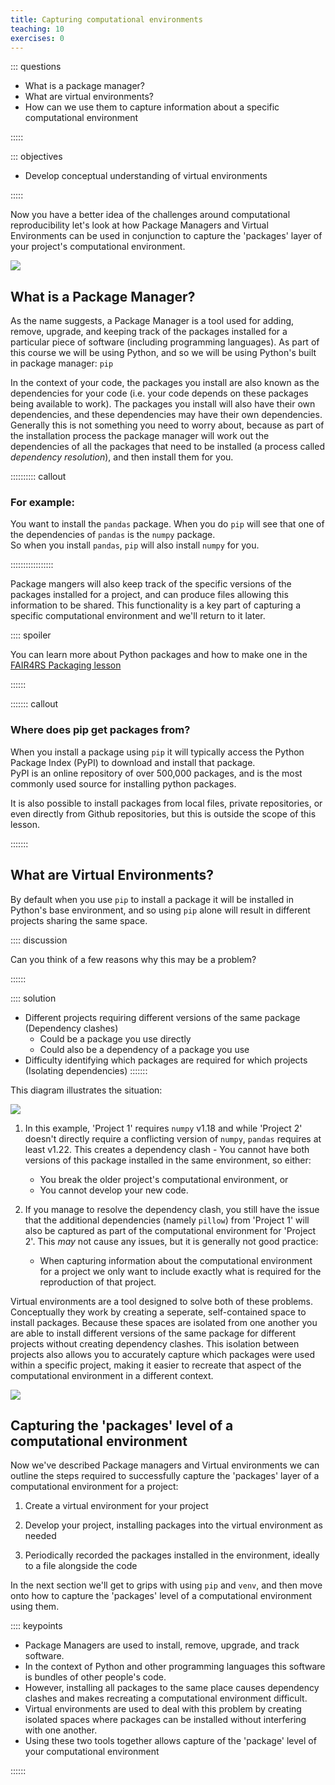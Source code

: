 ```yaml
---
title: Capturing computational environments
teaching: 10
exercises: 0
---
```


::: questions

- What is a package manager?
- What are virtual environments?
- How can we use them to capture information about a specific computational environment

:::::


::: objectives

- Develop conceptual understanding of virtual environments

:::::


Now you have a better idea of the challenges around computational reproducibility let's look at how 
Package Managers and Virtual Environments can be used in conjunction to capture the 'packages' 
layer of your project's computational environment.

![](files/PackageLayerCapture.png)


## What is a Package Manager?

As the name suggests, a Package Manager is a tool used for adding, remove, upgrade, and keeping 
track of the packages installed for a particular piece of software (including programming 
languages). 
As part of this course we will be using Python, and so we will be using Python's built in package 
manager: `pip`

In the context of your code, the packages you install are also known as the dependencies for your 
code (i.e. your code depends on these packages being available to work). The packages you install 
will also have their own dependencies, and these dependencies may have their own dependencies. 
Generally this is not something you need to worry about, because as part of the installation process 
the package manager will work out the dependencies of all the packages that need to be installed 
(a process called _dependency resolution_), and then install them for you.

:::::::::: callout

### For example:

You want to install the `pandas` package. When you do `pip` will see that one of the dependencies 
of `pandas` is the `numpy` package.  
So when you install `pandas`, `pip` will also install `numpy` for you.  

:::::::::::::::::

Package mangers will also keep track of the specific versions of the packages installed for a 
project, and can produce files allowing this information to be shared. This functionality is a key 
part of capturing a specific computational environment and we'll return to it later.

:::: spoiler

You can learn more about Python packages and how to make one in the 
[FAIR4RS Packaging lesson](https://christopher-wild.github.io/FAIR4RS-Packaging/index.html)

::::::

::::::: callout

### Where does pip get packages from?

When you install a package using `pip` it will typically access the Python Package Index (PyPI) to 
download and install that package.  
PyPI is an online repository of over 500,000 packages, and is the most commonly used source for 
installing python packages.

It is also possible to install packages from local files, private repositories, or even directly 
from Github repositories, but this is outside the scope of this lesson. 

:::::::

## What are Virtual Environments?

By default when you use `pip` to install a package it will be installed in Python's base 
environment, and so using `pip` alone will result in different projects sharing the same space. 

:::: discussion

Can you think of a few reasons why this may be a problem?

::::::

:::: solution

- Different projects requiring different versions of the same package (Dependency clashes)
    - Could be a package you use directly
    - Could also be a dependency of a package you use
- Difficulty identifying which packages are required for which projects (Isolating dependencies)
:::::::

This diagram illustrates the situation:

![](files/BaseEnv.png)

1. In this example, 'Project 1' requires `numpy` v1.18 and while 'Project 2' doesn't directly 
require a conflicting version of `numpy`, `pandas` requires at least v1.22. This creates a 
dependency clash - You cannot have both versions of this package installed in the same environment, 
so either:
    - You break the older project's computational environment, or 
    - You cannot develop your new code.  

2. If you manage to resolve the dependency clash, you still have the issue that the additional 
dependencies (namely `pillow`) from 'Project 1' will also be captured as part of the computational 
environment for 'Project 2'. This _may_ not cause any issues, but it is generally not good practice: 
    - When capturing information about the computational environment for a project we only want to 
include exactly what is required for the reproduction of that project.  

Virtual environments are a tool designed to solve both of these problems. Conceptually they work by 
creating a seperate, self-contained space to install packages. Because these spaces are isolated 
from one another you are able to install different versions of the same package for different 
projects without creating dependency clashes.
This isolation between projects also allows you to accurately capture which packages were used 
within a specific project, making it easier to recreate that aspect of the computational 
environment in a different context.

![](files/venvs.png)

## Capturing the 'packages' level of a computational environment

Now we've described Package managers and Virtual environments we can outline the steps required to 
successfully capture the 'packages' layer of a computational environment for a project:

1. Create a virtual environment for your project

2. Develop your project, installing packages into the virtual environment as needed

3. Periodically recorded the packages installed in the environment, ideally to a file alongside the 
code

In the next section we'll get to grips with using `pip` and `venv`, and then move onto how to 
capture the 'packages' level of a computational environment using them.

:::: keypoints

 - Package Managers are used to install, remove, upgrade, and track software.
 - In the context of Python and other programming languages this software is bundles of other 
 people's code.
 - However, installing all packages to the same place causes dependency clashes and makes 
 recreating a computational environment difficult. 
 - Virtual environments are used to deal with this problem by creating isolated spaces where 
 packages can be installed without interfering with one another.
 - Using these two tools together allows capture of the 'package' level of your computational 
 environment

::::::
